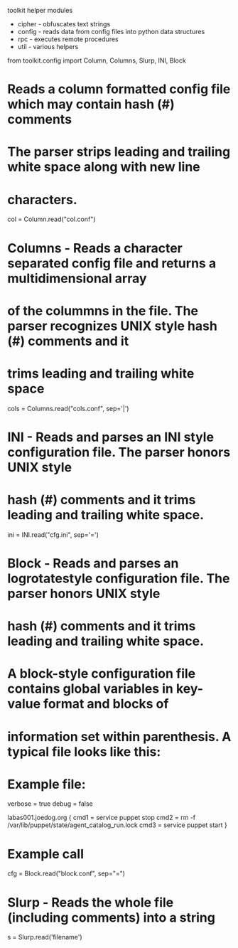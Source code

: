 toolkit helper modules
- cipher - obfuscates text strings
- config - reads data from config files into python data structures
- rpc    - executes remote procedures 
- util   - various helpers


from toolkit.config import Column, Columns, Slurp, INI, Block

# Reads a column formatted config file which may contain hash (#) comments
# The parser strips leading and trailing white space along with new line
# characters.
col  = Column.read("col.conf") 

# Columns - Reads a character separated config file and returns a multidimensional array
# of the colummns in the file. The parser recognizes UNIX style hash (#) comments and it
# trims leading and trailing white space
cols = Columns.read("cols.conf", sep='|')

# INI - Reads and parses an INI style configuration file. The parser honors UNIX style
# hash (#) comments and it trims leading and trailing white space.
ini  = INI.read("cfg.ini", sep='=')

# Block - Reads and parses an logrotatestyle configuration file. The parser honors UNIX style
# hash (#) comments and it trims leading and trailing white space.
#
# A block-style configuration file contains global variables in key-value format and blocks of
# information set within parenthesis. A typical file looks like this:
#
# Example file:
verbose = true
debug   = false

labas001.joedog.org {
  cmd1 = service puppet stop
  cmd2 = rm -f /var/lib/puppet/state/agent_catalog_run.lock
  cmd3 = service puppet start
}

# Example call
cfg = Block.read("block.conf", sep="=")


# Slurp - Reads the whole file (including comments) into a string
s = Slurp.read('filename')




